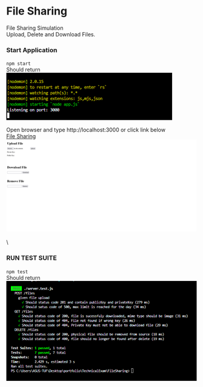 # **File Sharing**
File Sharing Simulation \
Upload, Delete and Download Files.

### Start Application 
`npm start` \
Should return \
![alt](START-APP.png)

Open browser and type http://localhost:3000 or click link below\
[File Sharing](http://localhost:3000/)
![text](APP-UI.png) \
\
\
### RUN TEST SUITE 
`npm test` \
Should return \
![alt](APP-TEST.png)